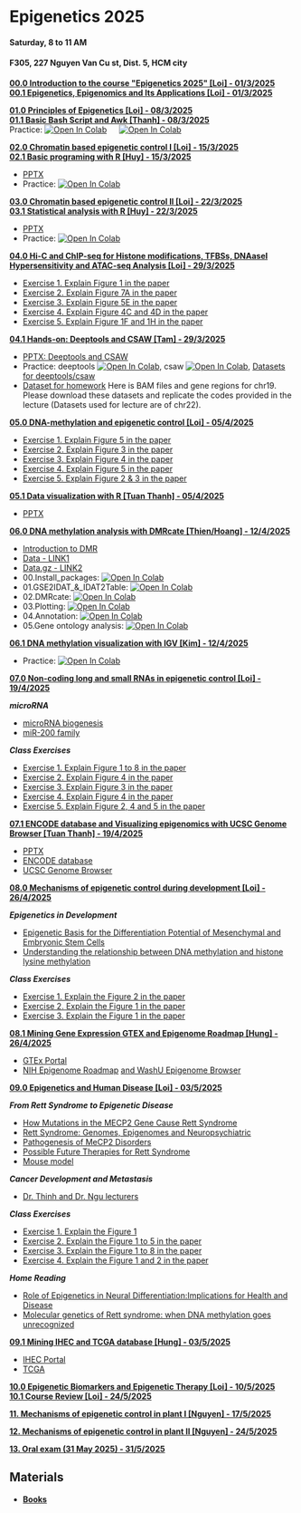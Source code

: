# Epigenetics 2025
#### Saturday, 8 to 11 AM
#### F305, 227 Nguyen Van Cu st, Dist. 5, HCM city 

[**00.0 Introduction to the course "Epigenetics 2025" [Loi] - 01/3/2025**](Lecture_00/Epigenetics_lecture_overview.pdf) \
[**00.1 Epigenetics, Epigenomics and Its Applications [Loi] - 01/3/2025**](Lecture_00/Epigenetics_Lecture_00_20250301.pdf)

[**01.0 Principles of Epigenetics  [Loi] - 08/3/2025**](Lecture_01/Lecture_01_Principles_of_Epigenetics_2025March08.pdf) \
[**01.1 Basic Bash Script and Awk [Thanh] - 08/3/2025**](https://docs.google.com/presentation/d/1ESVP6DhZzJg4d9Y1Doh9WU86jGKXjueOXbtGlPDhck0/edit?usp=sharing) \
  Practice: [![Open In Colab](https://colab.research.google.com/assets/colab-badge.svg)](https://colab.research.google.com/drive/15-DWYs2h56gc1aUwzkbzw74Et0L4pd5J?usp=sharing) &emsp; [![Open In Colab](https://colab.research.google.com/assets/colab-badge.svg)](https://colab.research.google.com/drive/1muvm1a_n5o8ikJb_nzKm2x8_banz0vN9?usp=sharing)
  
[**02.0 Chromatin based epigenetic control I [Loi] - 15/3/2025**](Lecture_02/Lecture_02_Chromatin_I_2025March15.pdf) \
[**02.1 Basic programing with R [Huy] - 15/3/2025**](Lecture_02/)
- [PPTX](https://docs.google.com/presentation/d/1sQw0cibVatuXo0ReFGls_dv2DlFtnVJSfE33rWGeRLI/edit?usp=sharing)
- Practice: [![Open In Colab](https://colab.research.google.com/assets/colab-badge.svg)](https://colab.research.google.com/drive/1nfexzcugXV5ZFSobajMOrDqDOjwMouFy?usp=sharing)

[**03.0 Chromatin based epigenetic control II [Loi] - 22/3/2025**](Lecture_03/Lecture_03_Chromatin_II_2025March21.pdf) \
[**03.1 Statistical analysis with R [Huy] - 22/3/2025**](Lecture_03/)
- [PPTX](https://docs.google.com/presentation/d/18oGjXgykTA91DXay7zQNZkJvnIJmnQ2a/edit?usp=sharing&ouid=100344220632265055706&rtpof=true&sd=true)
- Practice: [![Open In Colab](https://colab.research.google.com/assets/colab-badge.svg)](https://colab.research.google.com/drive/1EB90siBp9USSdRPQILVuVgAXkW3SvyjI?usp=sharing)

[**04.0 Hi-C and ChIP-seq for Histone modifications, TFBSs, DNAaseI Hypersensitivity and ATAC-seq Analysis [Loi] - 29/3/2025**](Lecture_04/Lecture_04_2025March29.pdf)
- [Exercise 1. Explain Figure 1 in the paper](https://www.nature.com/articles/s41467-019-13753-7.pdf)
- [Exercise 2. Explain Figure 7A in the paper](https://www.cell.com/cell-reports/fulltext/S2211-1247(21)01171-2)
- [Exercise 3. Explain Figure 5E in the paper](https://www.sciencedirect.com/science/article/pii/S1535610819300388)
- [Exercise 4. Explain Figure 4C and 4D in the paper](https://www.nature.com/articles/s41467-019-08302-1/figures/4)
- [Exercise 5. Explain Figure 1F and 1H in the paper](https://www.nature.com/articles/s41467-019-14098-x/figures/1)

[**04.1 Hands-on: Deeptools and CSAW [Tam] - 29/3/2025**](Lecture_04/)
- [PPTX: Deeptools and CSAW](https://docs.google.com/presentation/d/13yffI7wHcu8j1FLx3DIAugzarE61tvI6/edit?usp=sharing&ouid=109874540725295450041&rtpof=true&sd=true)
- Practice: deeptools [![Open In Colab](https://colab.research.google.com/assets/colab-badge.svg)](https://colab.research.google.com/drive/1BRaSW_I9um9wmPhHzutxk1p-ceBleTCc?usp=sharing), csaw [![Open In Colab](https://colab.research.google.com/assets/colab-badge.svg)](https://colab.research.google.com/drive/19WNS2pn6DCV1pqVBWF5F_1cV6kqx6-0x?usp=sharing), [Datasets for deeptools/csaw](https://drive.google.com/drive/folders/1yCi3g2NEgG8PT4zGIFwEv_RitvDElw3f?usp=sharing)
- [Dataset for homework](https://drive.google.com/drive/folders/1Rv2T07IssbvdgIbnV40ZXuiNWYCJnO5h?usp=sharing)
Here is BAM files and gene regions for chr19. Please download these datasets and replicate the codes provided in the lecture (Datasets used for lecture are of chr22).

[**05.0 DNA-methylation and epigenetic control [Loi] - 05/4/2025**](Lecture_05/Lecture_05_DNA_methylation_2025April04.pdf)
- [Exercise 1. Explain Figure 5 in the paper](https://link.springer.com/article/10.1186/s13059-022-02728-5/figures/5)
- [Exercise 2. Explain Figure 3 in the paper](https://pubmed.ncbi.nlm.nih.gov/37824674/#&gid=article-figures&pid=figure-3-uid-2)
- [Exercise 3. Explain Figure 4 in the paper](https://pubmed.ncbi.nlm.nih.gov/37824674/#&gid=article-figures&pid=figure-4-uid-3)
- [Exercise 4. Explain Figure 5 in the paper](https://pubmed.ncbi.nlm.nih.gov/37824674/#&gid=article-figures&pid=figure-5-uid-4)
- [Exercise 5. Explain Figure 2 & 3 in the paper](https://pubmed.ncbi.nlm.nih.gov/22902559/#&gid=article-figures&pid=figure-2-uid-2)
  
[**05.1 Data visualization with R [Tuan Thanh] - 05/4/2025**](https://docs.google.com/presentation/d/1d8GIjCEl7dUh-BvDJ5GLbTSj7MlbhaAPmgiYpMFhGHQ/edit?usp=sharing)
- [PPTX](https://github.com/luuloi/Epigenetics_2025/blob/main/Lecture_05/Data%20visualization%20with%20R.pptx)

[**06.0 DNA methylation analysis with DMRcate [Thien/Hoang] - 12/4/2025**](Lecture_06/)
- [Introduction to DMR](https://www.benlaufer.com/DMRichR/articles/DMRichR.html)
- [Data - LINK1](https://drive.google.com/drive/u/0/folders/1HznXe7mWZP8O2UyuCKQ6P6wlZOGG3Tlk)
- [Data.gz - LINK2](https://drive.google.com/drive/folders/1e20QN3gAxuhVtW8N4ACwzq06Y9elZZA5?usp=sharing)
- 00.Install_packages: [![Open In Colab](https://colab.research.google.com/assets/colab-badge.svg)](https://colab.research.google.com/drive/1STyYmFZ9C2MXuZ-ukaRBX_dLP9iy5zTi?usp=sharing)
- 01.GSE2IDAT_&_IDAT2Table: [![Open In Colab](https://colab.research.google.com/assets/colab-badge.svg)](https://colab.research.google.com/drive/1NyETDEQA0Q3P3nMAhoVDEhHcs05ru0lq?usp=sharing)
- 02.DMRcate: [![Open In Colab](https://colab.research.google.com/assets/colab-badge.svg)](https://colab.research.google.com/drive/1MKA14XC7laeRET_5HfHkxKVmbGFW3aJ3?usp=sharing)
- 03.Plotting: [![Open In Colab](https://colab.research.google.com/assets/colab-badge.svg)](https://colab.research.google.com/drive/1BPod-aYReYvQqETqA2bTJIakoEkrAhJh?usp=sharing)
- 04.Annotation: [![Open In Colab](https://colab.research.google.com/assets/colab-badge.svg)](https://colab.research.google.com/drive/1wAdjbi-1kV7BhXF0wIbhEXp10QXoyCHj?usp=sharing)
- 05.Gene ontology analysis: [![Open In Colab](https://colab.research.google.com/assets/colab-badge.svg)](https://colab.research.google.com/drive/12fUhTO6B7HvkgnfnJVqREoxm0VRL9byJ?usp=sharing)

[**06.1 DNA methylation visualization with IGV [Kim] - 12/4/2025**](Lecture_06/)
- Practice: [![Open In Colab](https://colab.research.google.com/assets/colab-badge.svg)](https://colab.research.google.com/drive/1C1TPOLY5TvYufHYCfU0_EEi9YFLqUVwY?usp=sharing)
  
[**07.0 Non-coding long and small RNAs in epigenetic control [Loi] - 19/4/2025**](Lecture_07/Lecture_07_RNAs_Epigenetic_control_2025April19.pdf)

***microRNA***
- [microRNA biogenesis](https://www.nature.com/articles/sigtrans20154/figures/1)
- [miR-200 family](https://www.frontiersin.org/files/Articles/965231/fonc-12-965231-HTML/image_m/fonc-12-965231-g001.jpg)
  
***Class Exercises***
- [Exercise 1. Explain Figure 1 to 8 in the paper](https://bmcgenomics.biomedcentral.com/articles/10.1186/s12864-015-1271-4/figures/1)
- [Exercise 2. Explain Figure 4 in the paper](https://clinicalepigeneticsjournal.biomedcentral.com/articles/10.1186/s13148-019-0740-z/figures/4)
- [Exercise 3. Explain Figure 3 in the paper](https://clinicalepigeneticsjournal.biomedcentral.com/articles/10.1186/s13148-022-01403-7/figures/3)
- [Exercise 4. Explain Figure 4 in the paper](https://bmcbioinformatics.biomedcentral.com/articles/10.1186/s12859-019-2845-y/figures/4)
- [Exercise 5. Explain Figure 2, 4 and 5 in the paper](https://epigeneticsandchromatin.biomedcentral.com/articles/10.1186/s13072-016-0079-z/figures/2)
  
[**07.1 ENCODE database and Visualizing epigenomics with UCSC Genome Browser [Tuan Thanh] - 19/4/2025**](Lecture_07/)
- [PPTX](Lecture_07/ENCODE%20database%20and%20Visualizing%20epigenomics%20with%20UCSC%20Genome%20Browser.pptx)
- [ENCODE database](https://www.encodeproject.org/)
- [UCSC Genome Browser](https://genome.ucsc.edu/)
  
[**08.0 Mechanisms of epigenetic control during development [Loi] - 26/4/2025**](Lecture_08/Lecture_08_Epigenetics_Development_2025April26.pdf)

***Epigenetics in Development***

- [Epigenetic Basis for the Differentiation Potential of Mesenchymal and Embryonic Stem Cells](https://pmc.ncbi.nlm.nih.gov/articles/PMC3083288/)
- [Understanding the relationship between DNA methylation and histone lysine methylation](https://pmc.ncbi.nlm.nih.gov/articles/PMC4316174/)

***Class Exercises***
- [Exercise 1. Explain the Figure 2 ](https://bmjopen.bmj.com/content/bmjopen/2/2/e000825/F2.large.jpg) [ in the paper](https://bmjopen.bmj.com/content/2/2/e000825)
- [Exercise 2. Explain the Figure 1 in the paper](https://www.jpatholtm.org/journal/view.php?number=17020)
- [Exercise 3. Explain the Figure 1 ](https://journals.plos.org/plosone/article/figures?id=10.1371/journal.pone.0101588)[in the paper](https://journals.plos.org/plosone/article?id=10.1371/journal.pone.0101588)

[**08.1 Mining Gene Expression GTEX and Epigenome Roadmap [Hung] - 26/4/2025**](Lecture_08/)
- [GTEx Portal](https://www.gtexportal.org/home/)
- [NIH Epigenome Roadmap](https://egg2.wustl.edu/roadmap/web_portal/) [ and WashU Epigenome Browser](https://epigenomegateway.wustl.edu/)

[**09.0 Epigenetics and Human Disease [Loi] - 03/5/2025**](Lecture_09/Lecture_09_Epigenetics_a_Human_Disease_2025May03.pdf)

***From Rett Syndrome to Epigenetic Disease***
- [How Mutations in the MECP2 Gene Cause Rett Syndrome](https://www.youtube.com/watch?v=eTzfA5_CdXg)
- [Rett Syndrome: Genomes, Epigenomes and Neuropsychiatric](https://www.youtube.com/watch?v=-mKHhPb1q9Q)
- [Pathogenesis of MeCP2 Disorders](https://www.youtube.com/watch?v=dATARGgk2IQ)
- [Possible Future Therapies for Rett Syndrome](https://www.youtube.com/watch?v=TidhHWnVr0s)
- [Mouse model](https://www.youtube.com/playlist?list=PLzLcLe4bAUoINUkmQtrUziSnEIkFziA4W)

***Cancer Development and Metastasis***
- [Dr. Thinh and Dr. Ngu lecturers](https://www.youtube.com/playlist?list=PLXtgXP89Tyn-iYKR7_ShHyQEQN3CTt6AW)
  
***Class Exercises***
- [Exercise 1. Explain the Figure 1 ](https://www.mdpi.com/2075-1729/12/4/502)
- [Exercise 2. Explain the Figure 1 to 5 in the paper](https://www.pnas.org/doi/10.1073/pnas.1505909112)
- [Exercise 3. Explain the Figure 1 to 8 in the paper](https://www.nature.com/articles/s41467-018-07193-y)
- [Exercise 4. Explain the Figure 1 and 2 in the paper](https://www.mdpi.com/1422-0067/22/19/10375)

***Home Reading***
- [Role of Epigenetics in Neural Differentiation:Implications for Health and Disease](Lecture_09/2013-ToraoEG-FragaMF-Neuraldifferentiation.pdf)
- [Molecular genetics of Rett syndrome: when DNA methylation goes unrecognized](Lecture_09/bienvenu2006.pdf)

[**09.1 Mining IHEC and TCGA database [Hung] - 03/5/2025**](Lecture_9/)
- [IHEC Portal](https://epigenomesportal.ca/ihec/)
- [TCGA](https://portal.gdc.cancer.gov/)

[**10.0 Epigenetic Biomarkers and Epigenetic Therapy [Loi] - 10/5/2025**](Lecture_10/) \
[**10.1 Course Review [Loi] - 24/5/2025**](Lecture_10/)

[**11. Mechanisms of epigenetic control in plant I [Nguyen] - 17/5/2025**](Lecture_11/)

[**12. Mechanisms of epigenetic control in plant II [Nguyen] - 24/5/2025**](Lecture_12/)

[**13. Oral exam (31 May 2025) - 31/5/2025**](Lecture_13/)

## Materials
- [**Books**](https://github.com/luuloi/Epigenetics_2025/tree/main/Books)
